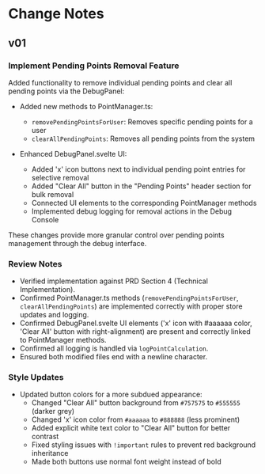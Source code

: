 # Change Notes

## v01

### Implement Pending Points Removal Feature

Added functionality to remove individual pending points and clear all pending points via the DebugPanel:

* Added new methods to PointManager.ts:
  * `removePendingPointsForUser`: Removes specific pending points for a user
  * `clearAllPendingPoints`: Removes all pending points from the system

* Enhanced DebugPanel.svelte UI:
  * Added 'x' icon buttons next to individual pending point entries for selective removal
  * Added "Clear All" button in the "Pending Points" header section for bulk removal
  * Connected UI elements to the corresponding PointManager methods
  * Implemented debug logging for removal actions in the Debug Console

These changes provide more granular control over pending points management through the debug interface.

### Review Notes
- Verified implementation against PRD Section 4 (Technical Implementation).
- Confirmed PointManager.ts methods (`removePendingPointsForUser`, `clearAllPendingPoints`) are implemented correctly with proper store updates and logging.
- Confirmed DebugPanel.svelte UI elements ('x' icon with #aaaaaa color, 'Clear All' button with right-alignment) are present and correctly linked to PointManager methods.
- Confirmed all logging is handled via `logPointCalculation`.
- Ensured both modified files end with a newline character.

### Style Updates
- Updated button colors for a more subdued appearance:
  * Changed "Clear All" button background from `#757575` to `#555555` (darker grey)
  * Changed 'x' icon color from `#aaaaaa` to `#888888` (less prominent)
  * Added explicit white text color to "Clear All" button for better contrast
  * Fixed styling issues with `!important` rules to prevent red background inheritance
  * Made both buttons use normal font weight instead of bold